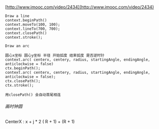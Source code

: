 [http://www.imooc.com/video/2434](http://www.imooc.com/video/2434)

	Draw a line
	context.beginPath()
	context.moveTo(100, 100);
	context.lineTo(700, 700);
	context.closePath()
	context.stroke();

	Draw an arc
 	
	圆心x坐标 圆心y坐标 半径 开始弧度 结束弧度 是否逆时针
	context.arc( centerx, centery, radius, startingAngle, endingAngle, anticlockwise = false)
	ctx.beginPath();
	context.arc( centerx, centery, radius, startingAngle, endingAngle, anticlockwise = false);
	ctx.closePath();
	ctx.stroke();

	用closePath() 会自动首尾相连

###### 画时钟圆
CenterX : x + j * 2 ( R + 1) + (R + 1) 